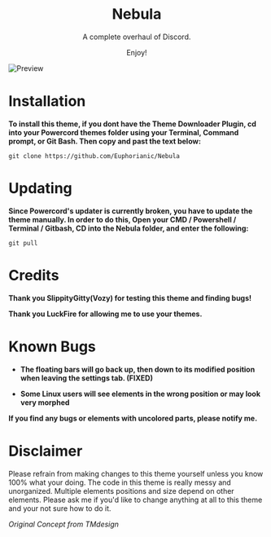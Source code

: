 <h1 align="center">Nebula</h1>
<p align="center">A complete overhaul of Discord.</p>
<p align="center">Enjoy!</p>

![Preview](https://i.imgur.com/oquNERB.png)

# Installation
**To install this theme, if you dont have the Theme Downloader Plugin, cd into your Powercord themes folder using your Terminal, Command prompt, or Git Bash. Then copy and past the text below:**

```
git clone https://github.com/Euphorianic/Nebula
```
# Updating

**Since Powercord's updater is currently broken, you have to update the theme manually. In order to do this, Open your CMD / Powershell / Terminal / Gitbash, CD into the Nebula folder, and enter the following:**
```
git pull
```

# Credits

**Thank you **SlippityGitty(Vozy)** for testing this theme and finding bugs!**

**Thank you LuckFire for allowing me to use your themes.**

# Known Bugs

- **The floating bars will go back up, then down to its modified position when leaving the settings tab. (FIXED)**

- **Some Linux users will see elements in the wrong position or may look very morphed**

**If you find any bugs or elements with uncolored parts, please notify me.**



# Disclaimer

Please refrain from making changes to this theme yourself unless you know 100% what your doing. The code in this theme is really messy and unorganized. Multiple elements positions and size depend on other elements. Please ask me if you'd like to change anything at all to this theme and your not sure how to do it.

*Original Concept from TMdesign*
